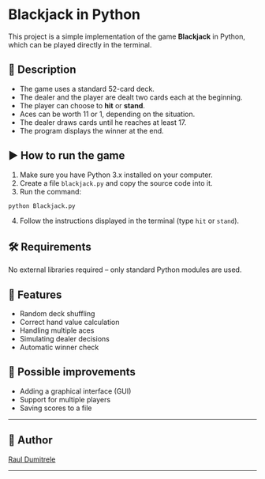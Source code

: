 # Blackjack in Python

This project is a simple implementation of the game **Blackjack** in Python, which can be played directly in the terminal.

## 📜 Description

- The game uses a standard 52-card deck.
- The dealer and the player are dealt two cards each at the beginning.
- The player can choose to **hit** or **stand**.
- Aces can be worth 11 or 1, depending on the situation.
- The dealer draws cards until he reaches at least 17.
- The program displays the winner at the end.

## ▶️ How to run the game

1. Make sure you have Python 3.x installed on your computer.
2. Create a file `blackjack.py` and copy the source code into it.
3. Run the command:

```bash
python Blackjack.py
```

4. Follow the instructions displayed in the terminal (type `hit` or `stand`).

## 🛠 Requirements

No external libraries required – only standard Python modules are used.

## 📌 Features

- Random deck shuffling
- Correct hand value calculation
- Handling multiple aces
- Simulating dealer decisions
- Automatic winner check

## 🧩 Possible improvements

- Adding a graphical interface (GUI)
- Support for multiple players
- Saving scores to a file

---

## 🔹 Author

[Raul Dumitrele](https://github.com/Raul-Dumitrele)

---
